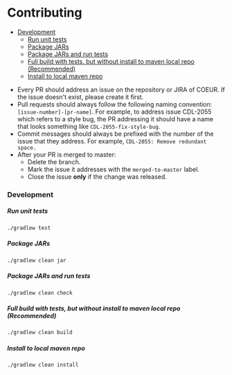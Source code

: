 # Contributing

<!-- START doctoc generated TOC please keep comment here to allow auto update -->
<!-- DON'T EDIT THIS SECTION, INSTEAD RE-RUN doctoc TO UPDATE -->


- [Development](#development)
    - [Run unit tests](#run-unit-tests)
    - [Package JARs](#package-jars)
    - [Package JARs and run tests](#package-jars-and-run-tests)
    - [Full build with tests, but without install to maven local repo (Recommended)](#full-build-with-tests-but-without-install-to-maven-local-repo-recommended)
    - [Install to local maven repo](#install-to-local-maven-repo)

<!-- END doctoc generated TOC please keep comment here to allow auto update -->


- Every PR should address an issue on the repository or JIRA of COEUR. If the issue doesn't exist, please create it first.
- Pull requests should always follow the following naming convention: 
`[issue-number]-[pr-name]`. For example,
to address issue CDL-2055 which refers to a style bug, the PR addressing it should have a name that looks something like
 `CDL-2055-fix-style-bug`.
- Commit messages should always be prefixed with the number of the issue that they address. 
For example, `CDL-2055: Remove redundant space.`
- After your PR is merged to master:
    - Delete the branch.
    - Mark the issue it addresses with the `merged-to-master` label.
    - Close the issue **only** if the change was released.

### Development
##### Run unit tests
````bash
./gradlew test
````

##### Package JARs
````bash
./gradlew clean jar
````

##### Package JARs and run tests
````bash
./gradlew clean check
````

##### Full build with tests, but without install to maven local repo (Recommended)
````bash
./gradlew clean build
````

##### Install to local maven repo
````bash
./gradlew clean install
````
<!-- TODO
##### Publish to Bintray
````bash
./gradlew clean -Dbuild.version={version} bintrayUpload
````-->
